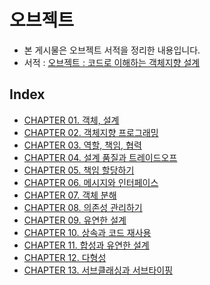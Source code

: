 # 오브젝트

* 본 게시물은 오브젝트 서적을 정리한 내용입니다.
* 서적 : [오브젝트 : 코드로 이해하는 객체지향 설계](http://www.yes24.com/Product/Goods/74219491)

## Index

* [CHAPTER 01. 객체, 설계](https://github.com/parkhanbeen/study/blob/master/object/src/main/java/com/parkhanbeen/object/chapter01/%EC%A0%95%EB%A6%AC/01.%20%EA%B0%9D%EC%B2%B4%26%EC%84%A4%EA%B3%84.md)
* [CHAPTER 02. 객체지향 프로그래밍](https://github.com/parkhanbeen/study/blob/master/object/src/main/java/com/parkhanbeen/object/chapter02/%EC%A0%95%EB%A6%AC/02.%20%EA%B0%9D%EC%B2%B4%EC%A7%80%ED%96%A5%20%ED%94%84%EB%A1%9C%EA%B7%B8%EB%9E%98%EB%B0%8D.md)
* [CHAPTER 03. 역할, 책임, 협력](https://github.com/parkhanbeen/study/blob/master/object/src/main/java/com/parkhanbeen/object/chapter03/%EC%A0%95%EB%A6%AC/03.%20%EC%97%AD%ED%95%A0%2C%20%EC%B1%85%EC%9E%84%2C%20%ED%98%91%EB%A0%A5.md)
* [CHAPTER 04. 설계 품질과 트레이드오프](https://github.com/parkhanbeen/study/blob/master/object/src/main/java/com/parkhanbeen/object/chapter04/%EC%A0%95%EB%A6%AC/04.%20%EC%84%A4%EA%B3%84%20%ED%92%88%EC%A7%88%EA%B3%BC%20%ED%8A%B8%EB%A0%88%EC%9D%B4%EB%93%9C%EC%98%A4%ED%94%84.md)
* [CHAPTER 05. 책임 할당하기](https://github.com/parkhanbeen/study/blob/master/object/src/main/java/com/parkhanbeen/object/chapter05/%EC%A0%95%EB%A6%AC/05.%20%EC%B1%85%EC%9E%84%20%ED%95%A0%EB%8B%B9%ED%95%98%EA%B8%B0.md)
* [CHAPTER 06. 메시지와 인터페이스](https://github.com/parkhanbeen/study/blob/master/object/src/main/java/com/parkhanbeen/object/chapter06/%EC%A0%95%EB%A6%AC/06.%20%EB%A9%94%EC%8B%9C%EC%A7%80%EC%99%80%20%EC%9D%B8%ED%84%B0%ED%8E%98%EC%9D%B4%EC%8A%A4.md)
* [CHAPTER 07. 객체 분해](https://github.com/parkhanbeen/study/blob/master/object/src/main/java/com/parkhanbeen/object/chapter07/%EC%A0%95%EB%A6%AC/07.%20%EA%B0%9D%EC%B2%B4%20%EB%B6%84%ED%95%B4.md)
* [CHAPTER 08. 의존성 관리하기](https://github.com/parkhanbeen/study/blob/master/object/src/main/java/com/parkhanbeen/object/chapter08/%EC%A0%95%EB%A6%AC/08.%20%EC%9D%98%EC%A1%B4%EC%84%B1%20%EA%B4%80%EB%A6%AC%ED%95%98%EA%B8%B0.md)
* [CHAPTER 09. 유연한 설계](https://github.com/parkhanbeen/study/blob/master/object/src/main/java/com/parkhanbeen/object/chapter09/%EC%A0%95%EB%A6%AC/09.%20%EC%9C%A0%EC%97%B0%ED%95%9C%20%EC%84%A4%EA%B3%84.md)
* [CHAPTER 10. 상속과 코드 재사용](https://github.com/parkhanbeen/study/blob/master/object/src/main/java/com/parkhanbeen/object/chapter10/%EC%A0%95%EB%A6%AC/10.%20%EC%83%81%EC%86%8D%EA%B3%BC%20%EC%BD%94%EB%93%9C%20%EC%9E%AC%EC%82%AC%EC%9A%A9.md)
* [CHAPTER 11. 합성과 유연한 설계](https://github.com/parkhanbeen/study/blob/master/object/src/main/java/com/parkhanbeen/object/chapter11/%EC%A0%95%EB%A6%AC/11.%20%ED%95%A9%EC%84%B1%EA%B3%BC%20%EC%9C%A0%EC%97%B0%ED%95%9C%20%EC%84%A4%EA%B3%84.md)
* [CHAPTER 12. 다형성](https://github.com/parkhanbeen/study/blob/master/object/src/main/java/com/parkhanbeen/object/chapter12/%EC%A0%95%EB%A6%AC/12.%20%EB%8B%A4%ED%98%95%EC%84%B1.md)
* [CHAPTER 13. 서브클래싱과 서브타이핑](https://github.com/parkhanbeen/study/blob/master/object/src/main/java/com/parkhanbeen/object/chapter13/%EC%A0%95%EB%A6%AC/13.%20%EC%84%9C%EB%B8%8C%ED%81%B4%EB%9E%98%EC%8B%B1%EA%B3%BC%20%EC%84%9C%EB%B8%8C%ED%83%80%EC%9D%B4%ED%95%91.md)
